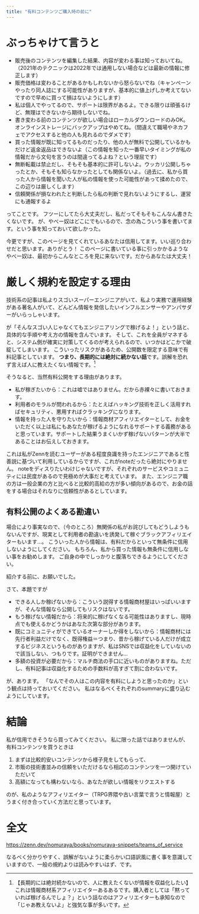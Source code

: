 ```yaml
---
title: "有料コンテンツご購入時の前に"
---
```


# ぶっちゃけて言うと
- 販売後のコンテンツを編集した結果、内容が変わる事は知っておいてね。（2021年のテクニックは2022年では通用しない場合などは最新の情報に修正します）
- 販売価格は変わることがあるかもしれないから怒らないでね（キャンペーンやったり同人誌にする可能性がありますが、基本的に値上げしか考えてないですので早めに買って損はないようにします）
- 私は個人でやってるので、サポートは限界があるよ。できる限りは頑張るけど、無理はできないから期待しないでね。
- 書き変わる前のコンテンツが欲しい場合はローカルダウンロードのみOK。オンラインストレージにバックアップはやめてね。（間違えて職場やネカフェでアクセスすると他の人も見れるのでダメです）
- 買った情報が既に知ってるものだったり、他の人が無料で公開しているかもだけど返金返品はできないよ（この情報を知った一番早いタイミングが私の情報だから文句を言うのは間違ってるよね？という理屈です）
- 無断転載は禁止だし、そもそも基本的に許可しないよ。ウッカリ公開しちゃったとか、そもそも知らなかったとしても関係ないよ。（過去に、私から買った人から情報を聞いた人が私の情報を使った可能性があって揉めたので、この辺りは厳しくします）
- 信頼関係が損なわれたと判断したら私の判断で見れないようにするし、運営にも通報するよ

ってことです。
フツーにしてたら大丈夫だし、私だってそもそもこんなん書きたくないです。
が、やべー奴はどこにでもいるので、念の為こういう事を書いてます。という事を知っておいて欲しかった。

今更ですが、このページを見てくれているあなたは信用してます。いい巡り合わせだと思います。ありがとう！
このページに書いている事に引っかかるようなやべー奴は、最初からこんなところを見に来ないです。だからあなたは大丈夫！

# 厳しく規約を設定する理由
技術系の記事は私よりスゴいスーパーエンジニアがいて、私より実務で運用経験がある著名人がいて、どんどん情報を発信したいインフルエンサーやアンパサダーがいらっしゃいます。

が「そんなスゴい人じゃなくてもエンジニアリングで稼げるよ！」という話と、具体的な手順や考え方の情報を含んでいます。
そして、これを全員がマネすると、システム側が確実に対策してくるのが考えられるので、いつかはどこかで破綻してしまいます。
こういったリスクがあるため、公開数を限定する意味で有料記事としています。
**つまり、長期的には絶対に続かない話**です。誤解を恐れず言えば人に教えたくない情報です。[^3]
[^3]: 【長期的には絶対続かないので、人に教えたくないが情報を収益化したい】これは情報商材系アフィリエイターあるあるです。購入者としては「黙っていれば稼げるんでしょ？」という話なのはアフィリエイターも承知なので「じゃあ教えないよ」と強気な事が多いです。

そうなると、当然有料公開をする理由があります。

- 私が稼ぎたいから：これは嘘ではありません。だから赤裸々に書いておきます。
- 利用者のモラルが問われるから：たとえばハッキング技術を正しく活用すればセキュリティ、悪用すればクラッキングになります。
- 情報を持った人を守りたいから：情報商材アフィリエイターとして、お金をいただく以上は私にもあなたが稼げるようになれるサポートする義務があると思っています。サポートした結果うまくいかず稼げないパターンが大半であることはお伝えしておきます。

これは私がZennを読むユーザーがある程度良識を持ったエンジニアであると性善説に基づいて利用しているからですが、これがnoteだったら絶対にやりません。
noteをディスりたいわけじゃないですが、それぞれのサービスやコミュニティには民度があるので見極めが大事だと考えています。
また、エンジニア職の方は一般企業の方と比べると比較的高給の方が多い傾向があるので、お金の話をする場合はそれなりに信頼性があるとしています。

## 有料公開のよくある勘違い
場合により事実なので、（今のところ）無関係の私がお詫びしてもどうしようもないんですが、現実として利用者の勘違いを誘発して稼ぐブラックアフィリエイターもいます…。
こういった人から情報は、有料だからといって無条件に信用しないようにしてください。
もちろん、私から買った情報も無条件に信用しない事をお勧めします。
ご自身の中でしっかりと腹落ちできるようにしてください。

紹介する前に、お願いでした。

さて、本題ですが

- できる人しか稼げないから：こういう説得する情報商材屋はいっぱいいますが、そんな情報なら公開してもリスクはないです。
- もう稼げない情報だから：将来的に稼げなくなる可能性はありますし、現時点でも使えるかどうかはあなた次第な部分があります。
- 既にコミュニティができているオーナーしか得をしないから：情報商材には先行者利益だけでなく、既得権益＝つまり、昔から稼げている人だけが成立するビジネスというものがありますが、私はSNSでは収益化をしていないので該当しない、つもりです。証明ができません…
- 多額の投資が必要だから：マルチ商法の手口に近いものがありますね。ただし、有料記事は収益化するための手数料が高すぎて割に合わないです。

が、あります。
「なんでその人はこの内容を有料にしようと思ったのか」という観点は持っておいてください。
私はなるべくそれぞれのsummaryに盛り込むようにしています。

# 結論
私が信用できそうなら買ってみてください。
私に限った話ではありませんが、有料コンテンツを買うときは

1. まずは比較的安いコンテンツから様子見をしてもらって、
1. 市販の技術書並みの信頼をいただけるなら相応のコンテンツを一つ開けていただいて
1. 高額になっても構わないなら、あなたが欲しい情報をリクエストする

のが、私のようなアフィリエイター（TRPG界隈や古い言葉で言うと情報屋）とうまく付き合っていく方法だと思っています。

# 全文

https://zenn.dev/nomuraya/books/nomuraya-snippets/teams_of_service

なるべく分かりやすく、誤解がないように柔らかい口語訳風に書く事を意識していますので、一般の規約よりは読みやすいはず、です。
